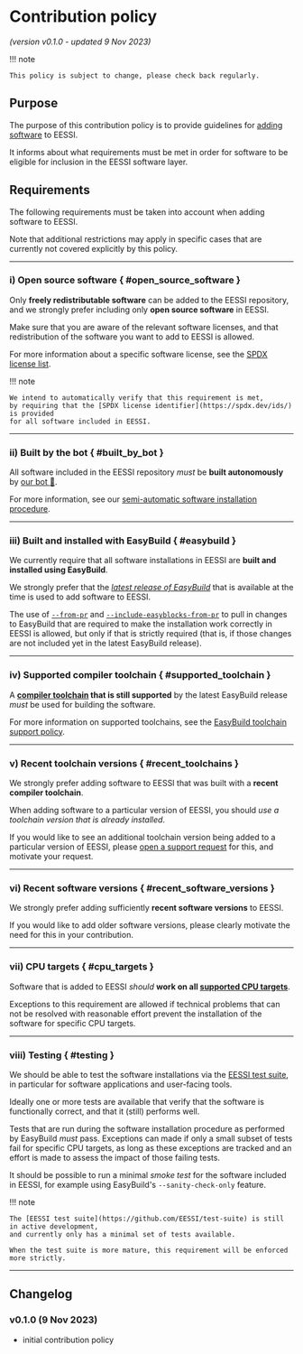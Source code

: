 # Contribution policy

*(version v0.1.0 - updated 9 Nov 2023)*

!!! note

    This policy is subject to change, please check back regularly.

## Purpose

The purpose of this contribution policy is to provide guidelines for [adding software](opening_pr.md) to EESSI.

It informs about what requirements must be met in order for software to be eligible for inclusion
in the EESSI software layer.

## Requirements

The following requirements must be taken into account when adding software to EESSI.

Note that additional restrictions may apply in specific cases that are currently not covered explicitly by this policy.

---

### i) Open source software { #open_source_software }

Only **freely redistributable software** can be added to the EESSI repository,
and we strongly prefer including only **open source software** in EESSI.

Make sure that you are aware of the relevant software licenses,
and that redistribution of the software you want to add to EESSI is allowed.

For more information about a specific software license,
see the [SPDX license list](https://spdx.org/licenses/).

!!! note

    We intend to automatically verify that this requirement is met,
    by requiring that the [SPDX license identifier](https://spdx.dev/ids/) is provided
    for all software included in EESSI.


---

### ii) Built by the bot { #built_by_bot }

All software included in the EESSI repository *must* be **built autonomously** by [our bot :robot:](../bot.md).

For more information, see our [semi-automatic software installation procedure](building_software.md).


---

### iii) Built and installed with EasyBuild { #easybuild }

We currently require that all software installations in EESSI are
**built and installed using EasyBuild**.

We strongly prefer that the [*latest release of EasyBuild*](https://pypi.org/project/easybuild/)
that is available at the time is used to add software to EESSI.

The use of [`--from-pr`](https://docs.easybuild.io/integration-with-github/#github_from_pr) and
[`--include-easyblocks-from-pr`](https://docs.easybuild.io/integration-with-github/#github_include_easyblocks_from_pr)
to pull in changes to EasyBuild that are required to make the installation work correctly
in EESSI is allowed, but only if that is strictly required
(that is, if those changes are not included yet in the latest EasyBuild release).


---

### iv) Supported compiler toolchain { #supported_toolchain }

A **[compiler toolchain](https://docs.easybuild.io/terminology/#toolchains) that is still supported**
by the latest EasyBuild release *must* be used for building the software.

For more information on supported toolchains,
see the [EasyBuild toolchain support policy](https://docs.easybuild.io/policies/toolchains).


---

### v) Recent toolchain versions { #recent_toolchains }

We strongly prefer adding software to EESSI that was built with a **recent compiler toolchain**.

When adding software to a particular version of EESSI,
you should *use a toolchain version that is already installed*.

If you would like to see an additional toolchain version being added to a particular version of EESSI,
please [open a support request](../support.md) for this, and motivate your request.

---

### vi) Recent software versions { #recent_software_versions }

We strongly prefer adding sufficiently **recent software versions** to EESSI.

If you would like to add older software versions, please clearly motivate the need for this
in your contribution.


---

### vii) CPU targets { #cpu_targets }

Software that is added to EESSI *should* **work on all [supported CPU targets](software_layer/cpu_targets.md)**.

Exceptions to this requirement are allowed if technical problems that can not be resolved with reasonable effort
prevent the installation of the software for specific CPU targets.


---

### viii) Testing { #testing }

We should be able to test the software installations via the [EESSI test suite](../test-suite/index.md),
in particular for software applications and user-facing tools.

Ideally one or more tests are available that verify that the software is functionally correct,
and that it (still) performs well.

Tests that are run during the software installation procedure as performed by EasyBuild *must* pass.
Exceptions can made if only a small subset of tests fail for specific CPU targets,
as long as these exceptions are tracked and an effort is made to assess the impact of those failing tests.

It should be possible to run a minimal *smoke test* for the software included in EESSI,
for example using EasyBuild's `--sanity-check-only` feature.

!!! note

    The [EESSI test suite](https://github.com/EESSI/test-suite) is still in active development,
    and currently only has a minimal set of tests available.

    When the test suite is more mature, this requirement will be enforced more strictly.

---

## Changelog

### v0.1.0 (9 Nov 2023)

- initial contribution policy
